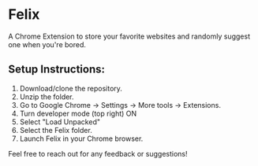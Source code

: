 # Felix
A Chrome Extension to store your favorite websites and randomly suggest one when you're bored.


## Setup Instructions:
1. Download/clone the repository.
2. Unzip the folder.
3. Go to Google Chrome -> Settings -> More tools -> Extensions.
4. Turn developer mode (top right) ON
5. Select "Load Unpacked"
6. Select the Felix folder.
7. Launch Felix in your Chrome browser.

Feel free to reach out for any feedback or suggestions!
